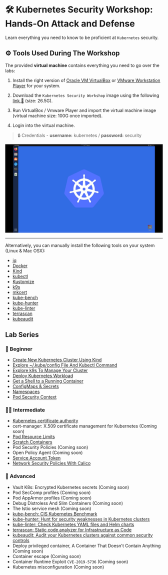 # 🛠️ Kubernetes Security Workshop: Hands-On Attack and Defense

Learn everything you need to know to be proficient at `Kubernetes` security.

## ⚙️ Tools Used During The Workshop

The provided **virtual machine** contains everything you need to go over the labs:

1. Install the right version of [Oracle VM VirtualBox](https://www.virtualbox.org/wiki/Downloads) or [VMware Workstation Player](https://www.vmware.com/content/vmware/vmware-published-sites/us/products/workstation-player/workstation-player-evaluation.html.html) for your system.

1. Download the `Kubernetes Security Workshop` image using the following [link 🔗](https://drive.google.com/file/d/12IX4xGvfqgZLrtutimWqQdxpJRRzDPto/view) (size: 26.5G).

1. Run VirtualBox / Vmware Player and import the virtual machine image (virtual machine size: 100G once imported).

1. Login into the virtual machine.

> 🔒 Credentials - **username:** kubernetes / **password:** security

![virtual machine](./images/virtual-machine.jpeg)

---

Alternatively, you can manually install the following tools on your system (Linux & Mac OSX):

- [jq](https://jqlang.github.io/jq/)
- [Docker](https://docs.docker.com/engine/install/)
- [Kind](https://kind.sigs.k8s.io/docs/user/quick-start/#installation)
- [kubectl](https://kubernetes.io/docs/tasks/tools/#kubectl)
- [Kustomize](https://kustomize.io/)
- [k9s](https://k9scli.io/topics/install/)
- [mkcert](https://github.com/FiloSottile/mkcert)
- [kube-bench](https://raw.githubusercontent.com/aquasecurity/kube-bench/main/job.yaml)
- [kube-hunter](https://github.com/aquasecurity/kube-hunter)
- [kube-linter](https://github.com/stackrox/kube-linter/releases/download/v0.6.5/kube-linter-linux.tar.gz)
- [terrascan](https://github.com/tenable/terrascan/releases/download/v1.18.3/terrascan_1.18.3_Linux_x86_64.tar.gz)
- [kubeaudit](https://github.com/Shopify/kubeaudit/releases/download/v0.22.0/kubeaudit_0.22.0_linux_amd64.tar.gz)

## Lab Series

### 👶 Beginner

- [Create New Kubernetes Cluster Using Kind](./lab-1/README.md)
- [Explore ~/.kube/config File And Kubectl Command](./lab-2/README.md)
- [Explore k9s To Manage Your Cluster](./lab-3/README.md)
- [Deploy Kubernetes Workload](./lab-4/README.md)
- [Get a Shell to a Running Container](./lab-5/README.md)
- [ConfigMaps & Secrets](./lab-6/README.md)
- [Namespaces](./lab-7/README.md)
- [Pod Security Context](./lab-8/README.md)

### 👩‍💻 Intermediate

- [Kubernetes certificate authority](./lab-18/README.md)
- cert-manager: X.509 certificate management for Kubernetes (Coming soon)
- [Pod Resource Limits](./lab-9/README.md)
- [Scratch Containers](./lab-10/README.md)
- Pod Security Policies (Coming soon)
- Open Policy Agent (Coming soon)
- [Service Account Token](./lab-11/README.md)
- [Network Security Policies With Calico](./lab-12/README.md)

### 🥷 Advanced

- Vault K8s: Encrypted Kubernetes secrets (Coming soon)
- Pod SecComp profiles (Coming soon)
- Pod AppArmor profiles (Coming soon)
- Debug Distroless And Slim Containers (Coming soon)
- The Istio service mesh (Coming soon)
- [kube-bench: CIS Kubernetes Benchmark](./lab-13/README.md)
- [kube-hunter: Hunt for security weaknesses in Kubernetes clusters](./lab-14/README.md)
- [kube-linter: Check Kubernetes YAML files and Helm charts](./lab-15/README.md)
- [terrascan: Static code analyzer for Infrastructure as Code](./lab-16/README.md)
- [kubeaudit: Audit your Kubernetes clusters against common security controls](./lab-17/README.md)
- Deploy privileged container, A Container That Doesn't Contain Anything (Coming soon)
- Container escape (Coming soon)
- Container Runtime Exploit `CVE-2019-5736` (Coming soon)
- Kubernetes misconfiguration (Coming soon)
